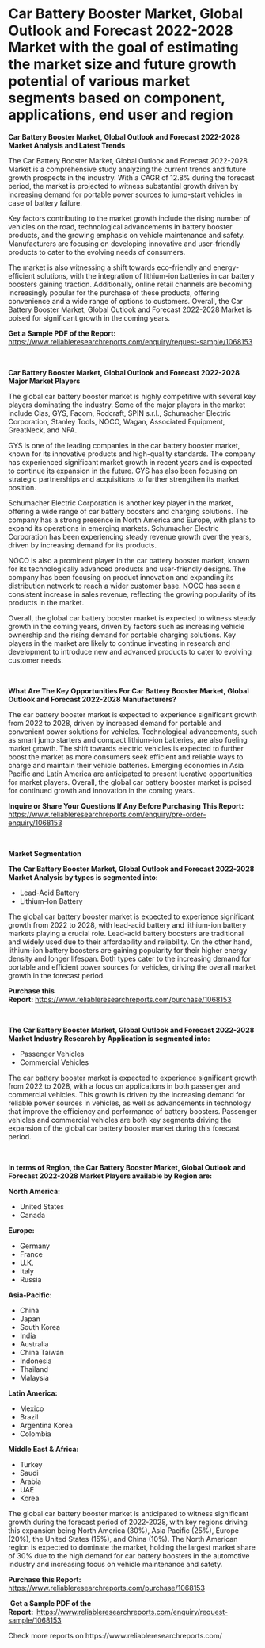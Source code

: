 <p><h1>Car Battery Booster Market, Global Outlook and Forecast 2022-2028 Market with the goal of estimating the market size and future growth potential of various market segments based on component, applications, end user and region</h1></p><p><strong>Car Battery Booster Market, Global Outlook and Forecast 2022-2028 Market Analysis and Latest Trends</strong></p>
<p><p>The Car Battery Booster Market, Global Outlook and Forecast 2022-2028 Market is a comprehensive study analyzing the current trends and future growth prospects in the industry. With a CAGR of 12.8% during the forecast period, the market is projected to witness substantial growth driven by increasing demand for portable power sources to jump-start vehicles in case of battery failure. </p><p>Key factors contributing to the market growth include the rising number of vehicles on the road, technological advancements in battery booster products, and the growing emphasis on vehicle maintenance and safety. Manufacturers are focusing on developing innovative and user-friendly products to cater to the evolving needs of consumers. </p><p>The market is also witnessing a shift towards eco-friendly and energy-efficient solutions, with the integration of lithium-ion batteries in car battery boosters gaining traction. Additionally, online retail channels are becoming increasingly popular for the purchase of these products, offering convenience and a wide range of options to customers. Overall, the Car Battery Booster Market, Global Outlook and Forecast 2022-2028 Market is poised for significant growth in the coming years.</p></p>
<p><strong>Get a Sample PDF of the Report:&nbsp;</strong> <a href="https://www.reliableresearchreports.com/enquiry/request-sample/1068153">https://www.reliableresearchreports.com/enquiry/request-sample/1068153</a></p>
<p>&nbsp;</p>
<p><strong>Car Battery Booster Market, Global Outlook and Forecast 2022-2028 Major Market Players</strong></p>
<p><p>The global car battery booster market is highly competitive with several key players dominating the industry. Some of the major players in the market include Clas, GYS, Facom, Rodcraft, SPIN s.r.l., Schumacher Electric Corporation, Stanley Tools, NOCO, Wagan, Associated Equipment, GreatNeck, and NFA. </p><p>GYS is one of the leading companies in the car battery booster market, known for its innovative products and high-quality standards. The company has experienced significant market growth in recent years and is expected to continue its expansion in the future. GYS has also been focusing on strategic partnerships and acquisitions to further strengthen its market position.</p><p>Schumacher Electric Corporation is another key player in the market, offering a wide range of car battery boosters and charging solutions. The company has a strong presence in North America and Europe, with plans to expand its operations in emerging markets. Schumacher Electric Corporation has been experiencing steady revenue growth over the years, driven by increasing demand for its products.</p><p>NOCO is also a prominent player in the car battery booster market, known for its technologically advanced products and user-friendly designs. The company has been focusing on product innovation and expanding its distribution network to reach a wider customer base. NOCO has seen a consistent increase in sales revenue, reflecting the growing popularity of its products in the market.</p><p>Overall, the global car battery booster market is expected to witness steady growth in the coming years, driven by factors such as increasing vehicle ownership and the rising demand for portable charging solutions. Key players in the market are likely to continue investing in research and development to introduce new and advanced products to cater to evolving customer needs.</p></p>
<p>&nbsp;</p>
<p><strong>What Are The Key Opportunities For Car Battery Booster Market, Global Outlook and Forecast 2022-2028 Manufacturers?</strong></p>
<p><p>The car battery booster market is expected to experience significant growth from 2022 to 2028, driven by increased demand for portable and convenient power solutions for vehicles. Technological advancements, such as smart jump starters and compact lithium-ion batteries, are also fueling market growth. The shift towards electric vehicles is expected to further boost the market as more consumers seek efficient and reliable ways to charge and maintain their vehicle batteries. Emerging economies in Asia Pacific and Latin America are anticipated to present lucrative opportunities for market players. Overall, the global car battery booster market is poised for continued growth and innovation in the coming years.</p></p>
<p><strong>Inquire or Share Your Questions If Any Before Purchasing This Report:</strong> <a href="https://www.reliableresearchreports.com/enquiry/pre-order-enquiry/1068153">https://www.reliableresearchreports.com/enquiry/pre-order-enquiry/1068153</a></p>
<p>&nbsp;</p>
<p><strong>Market Segmentation</strong></p>
<p><strong>The Car Battery Booster Market, Global Outlook and Forecast 2022-2028 Market Analysis by types is segmented into:</strong></p>
<p><ul><li>Lead-Acid Battery</li><li>Lithium-Ion Battery</li></ul></p>
<p><p>The global car battery booster market is expected to experience significant growth from 2022 to 2028, with lead-acid battery and lithium-ion battery markets playing a crucial role. Lead-acid battery boosters are traditional and widely used due to their affordability and reliability. On the other hand, lithium-ion battery boosters are gaining popularity for their higher energy density and longer lifespan. Both types cater to the increasing demand for portable and efficient power sources for vehicles, driving the overall market growth in the forecast period.</p></p>
<p><strong>Purchase this Report:&nbsp;</strong><a href="https://www.reliableresearchreports.com/purchase/1068153">https://www.reliableresearchreports.com/purchase/1068153</a></p>
<p>&nbsp;</p>
<p><strong>The Car Battery Booster Market, Global Outlook and Forecast 2022-2028 Market Industry Research by Application is segmented into:</strong></p>
<p><ul><li>Passenger Vehicles</li><li>Commercial Vehicles</li></ul></p>
<p><p>The car battery booster market is expected to experience significant growth from 2022 to 2028, with a focus on applications in both passenger and commercial vehicles. This growth is driven by the increasing demand for reliable power sources in vehicles, as well as advancements in technology that improve the efficiency and performance of battery boosters. Passenger vehicles and commercial vehicles are both key segments driving the expansion of the global car battery booster market during this forecast period.</p></p>
<p>&nbsp;</p>
<p><strong>In terms of Region, the Car Battery Booster Market, Global Outlook and Forecast 2022-2028 Market Players available by Region are:</strong></p>
<p>
    <p> <strong> North America: </strong>
        <ul>
            <li>United States</li>
            <li>Canada</li>
        </ul>
        </p> 
    <p> <strong> Europe: </strong>
        <ul>
            <li>Germany</li>
            <li>France</li>
            <li>U.K.</li>
            <li>Italy</li>
            <li>Russia</li>
        </ul>
        </p> 
    <p> <strong> Asia-Pacific: </strong>
        <ul>
            <li>China</li>
            <li>Japan</li>
            <li>South Korea</li>
            <li>India</li>
            <li>Australia</li>
            <li>China Taiwan</li>
            <li>Indonesia</li>
            <li>Thailand</li>
            <li>Malaysia</li>
        </ul>
        </p> 
    <p> <strong> Latin America: </strong>
        <ul>
            <li>Mexico</li>
            <li>Brazil</li>
            <li>Argentina Korea</li>
            <li>Colombia</li>
        </ul>
        </p> 
    <p> <strong> Middle East & Africa: </strong>
        <ul>
            <li>Turkey</li>
            <li>Saudi</li>
            <li>Arabia</li>
            <li>UAE</li>
            <li>Korea</li>
        </ul>
    </p>
    </p>
<p><p>The global car battery booster market is anticipated to witness significant growth during the forecast period of 2022-2028, with key regions driving this expansion being North America (30%), Asia Pacific (25%), Europe (20%), the United States (15%), and China (10%). The North American region is expected to dominate the market, holding the largest market share of 30% due to the high demand for car battery boosters in the automotive industry and increasing focus on vehicle maintenance and safety.</p></p>
<p><strong>Purchase this Report: </strong><a href="https://www.reliableresearchreports.com/purchase/1068153">https://www.reliableresearchreports.com/purchase/1068153</a></p>
<p>&nbsp;<strong>Get a Sample PDF of the Report:&nbsp;&nbsp;</strong><a href="https://www.reliableresearchreports.com/enquiry/request-sample/1068153">https://www.reliableresearchreports.com/enquiry/request-sample/1068153</a></p>
<p><strong></strong></p>
<p>Check more reports on https://www.reliableresearchreports.com/</p>